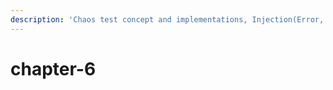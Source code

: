 ```yaml
---
description: 'Chaos test concept and implementations, Injection(Error, Delay)'
---
```


# chapter-6

